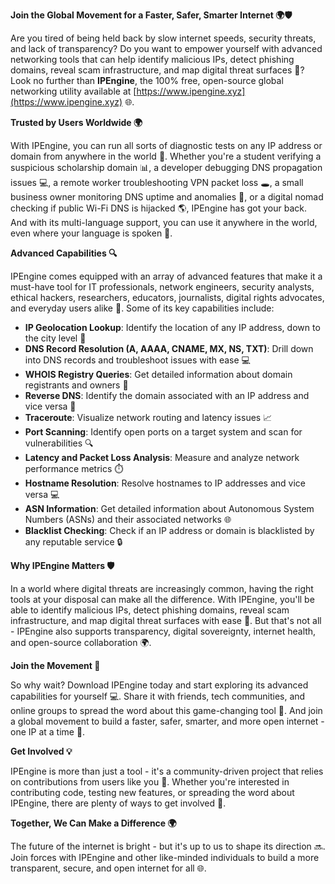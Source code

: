 **Join the Global Movement for a Faster, Safer, Smarter Internet 🌍🛡️**

Are you tired of being held back by slow internet speeds, security threats, and lack of transparency? Do you want to empower yourself with advanced networking tools that can help identify malicious IPs, detect phishing domains, reveal scam infrastructure, and map digital threat surfaces 🔐? Look no further than **IPEngine**, the 100% free, open-source global networking utility available at [https://www.ipengine.xyz](https://www.ipengine.xyz) 🌐.

**Trusted by Users Worldwide 🌍**

With IPEngine, you can run all sorts of diagnostic tests on any IP address or domain from anywhere in the world 🚀. Whether you're a student verifying a suspicious scholarship domain 📊, a developer debugging DNS propagation issues 💻, a remote worker troubleshooting VPN packet loss 🕳️, a small business owner monitoring DNS uptime and anomalies 👥, or a digital nomad checking if public Wi-Fi DNS is hijacked 🌎, IPEngine has got your back. And with its multi-language support, you can use it anywhere in the world, even where your language is spoken 💬.

**Advanced Capabilities 🔍**

IPEngine comes equipped with an array of advanced features that make it a must-have tool for IT professionals, network engineers, security analysts, ethical hackers, researchers, educators, journalists, digital rights advocates, and everyday users alike 🤝. Some of its key capabilities include:

*   **IP Geolocation Lookup**: Identify the location of any IP address, down to the city level 📍
*   **DNS Record Resolution (A, AAAA, CNAME, MX, NS, TXT)**: Drill down into DNS records and troubleshoot issues with ease 💻
*   **WHOIS Registry Queries**: Get detailed information about domain registrants and owners 🔑
*   **Reverse DNS**: Identify the domain associated with an IP address and vice versa 🔄
*   **Traceroute**: Visualize network routing and latency issues 📈
*   **Port Scanning**: Identify open ports on a target system and scan for vulnerabilities 🔍
*   **Latency and Packet Loss Analysis**: Measure and analyze network performance metrics ⏱️
*   **Hostname Resolution**: Resolve hostnames to IP addresses and vice versa 💻
*   **ASN Information**: Get detailed information about Autonomous System Numbers (ASNs) and their associated networks 🌐
*   **Blacklist Checking**: Check if an IP address or domain is blacklisted by any reputable service 🔒

**Why IPEngine Matters 🛡️**

In a world where digital threats are increasingly common, having the right tools at your disposal can make all the difference. With IPEngine, you'll be able to identify malicious IPs, detect phishing domains, reveal scam infrastructure, and map digital threat surfaces with ease 🔐. But that's not all - IPEngine also supports transparency, digital sovereignty, internet health, and open-source collaboration 🌍.

**Join the Movement 🚀**

So why wait? Download IPEngine today and start exploring its advanced capabilities for yourself 💻. Share it with friends, tech communities, and online groups to spread the word about this game-changing tool 📢. And join a global movement to build a faster, safer, smarter, and more open internet - one IP at a time 🔑.

**Get Involved 💡**

IPEngine is more than just a tool - it's a community-driven project that relies on contributions from users like you 🤝. Whether you're interested in contributing code, testing new features, or spreading the word about IPEngine, there are plenty of ways to get involved 🔑.

**Together, We Can Make a Difference 🌍**

The future of the internet is bright - but it's up to us to shape its direction 🔜. Join forces with IPEngine and other like-minded individuals to build a more transparent, secure, and open internet for all 🌐.
